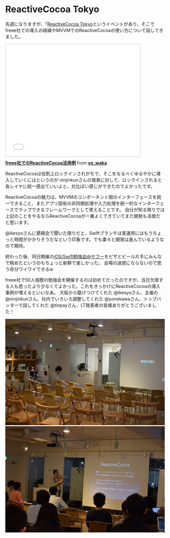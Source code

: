 # ReactiveCocoa Tokyo

先週になりますが、「[ReactiveCocoa Tokyo](http://connpass.com/event/8680/)というイベントがあり、そこでfreee社での導入の経緯やMVVMでのReactiveCocoaの使い方について話してきました。

<iframe src="//www.slideshare.net/slideshow/embed_code/40422528" width="425" height="355" frameborder="0" marginwidth="0" marginheight="0" scrolling="no" style="border:1px solid #CCC; border-width:1px; margin-bottom:5px; max-width: 100%;" allowfullscreen> </iframe> <div style="margin-bottom:5px"> <strong> <a href="//www.slideshare.net/yo_waka/reactivecocoa-tokyo" title="freee社でのReactiveCocoa活用例" target="_blank">freee社でのReactiveCocoa活用例</a> </strong> from <strong><a href="//www.slideshare.net/yo_waka" target="_blank">yo_waka </a></strong> </div>


ReactiveCocoaは役割上ロックインされがちで、そこをなるべくゆるやかに導入していくにはというのが ninjinkunさんの発表に対して、ロックインされると各レイヤに統一感出ていいよと、対比ぽい感じができたのでよかったです。

ReactiveCocoaの魅力は、MVVMのコンポーネント間のインターフェースを統一できること、またアプリ固有の非同期処理や入力処理を統一的なインターフェースでラップできるフレームワークとして使えることです。
自分が知る限りでは上記のことをやるならReactiveCocoaが一番よくできていてまた開発も活発だと思います。

@ikesyoさんに懇親会で聞いた限りだと、Swiftブランチは実運用にはもうちょっと時間がかかりそうだなという印象です。でも粛々と開発は進んでいるようなので期待。

終わった後、同日開催の[iOS/Swift勉強会@ヤフー](http://connpass.com/event/8629/)をピザとビール片手にみんなで眺めたというのもちょっと新鮮で楽しかった。
会場の迷惑にならないので思う存分ワイワイできるw

freee社で50人規模の勉強会を開催するのは初めてだったのですが、当日欠席する人も思ったより少なくてよかった。これをきっかけにReactiveCocoaの導入事例が増えるといいなあ。
大阪から駆けつけてくれた @ikesyoさん、主催の @ninjinkunさん、社内でいろいろ調整してくれた @yonekawaさん、トップバッターで話してくれた @tinpayさん、LT発表者の皆様ありがとうございました！

<img src="/assets/images/rac_01.jpg" />

<img src="/assets/images/rac_02.jpg" />
